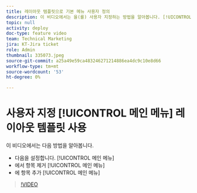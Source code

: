 ```yaml
---
title: 레이아웃 템플릿으로 기본 메뉴 사용자 정의
description: 이 비디오에서는 을(를) 사용자 지정하는 방법을 알아봅니다. [!UICONTROL 메인 메뉴] 레이아웃 템플릿 사용.
topic: null
activity: deploy
doc-type: feature video
team: Technical Marketing
jira: KT-Jira ticket
role: Admin
thumbnail: 335073.jpeg
source-git-commit: a25a49e59ca483246271214886ea4dc9c10e8d66
workflow-type: tm+mt
source-wordcount: '53'
ht-degree: 0%

---
```


# 사용자 지정 [!UICONTROL 메인 메뉴] 레이아웃 템플릿 사용

이 비디오에서는 다음 방법을 알아봅니다.

* 다음을 설정합니다. [!UICONTROL 메인 메뉴]
* 에서 항목 제거 [!UICONTROL 메인 메뉴]
* 에 항목 추가 [!UICONTROL 메인 메뉴]


>[!VIDEO](https://video.tv.adobe.com/v/335073/?quality=12&learn=on)
